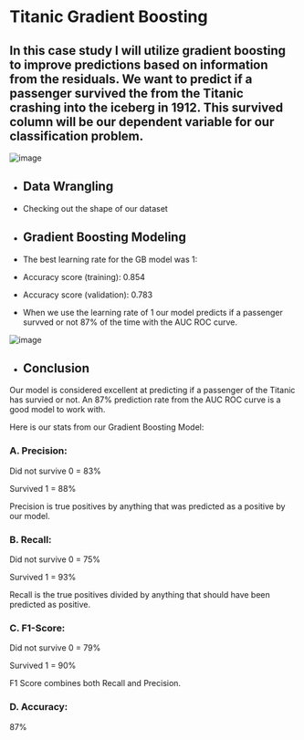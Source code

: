 # Titanic Gradient Boosting

## In this case study I will utilize gradient boosting to improve predictions based on information from the residuals. We want to predict if a passenger survived the from the Titanic crashing into the iceberg in 1912. This survived column will be our dependent variable for our classification problem.

![image](https://user-images.githubusercontent.com/86930309/227742995-b734507f-9839-4f6b-9bdf-7d11b9595e3c.png)

- ## Data Wrangling
- Checking out the shape of our dataset

- ## Gradient Boosting Modeling
- The best learning rate for the GB model was 1:
- Accuracy score (training): 0.854
- Accuracy score (validation): 0.783
- When we use the learning rate of 1 our model predicts if a passenger survved or not 87% of the time with the AUC ROC curve.

![image](https://user-images.githubusercontent.com/86930309/227744250-0a021133-9ca2-41c5-97ba-041425d6e802.png)

- ## Conclusion

Our model is considered excellent at predicting if a passenger of the Titanic has survied or not. An 87% prediction rate from the AUC ROC curve is a good model to work with.  

Here is our stats from our Gradient Boosting Model:

### A. Precision: 

Did not survive 0 = 83%

Survived 1 = 88%

Precision is true positives by anything that was predicted as a positive by our model.

### B. Recall:

Did not survive 0 = 75%

Survived 1 = 93%

Recall is the true positives divided by anything that should have been predicted as positive.

### C. F1-Score:

Did not survive 0 = 79%

Survived 1 = 90%

F1 Score combines both Recall and Precision.

### D. Accuracy:

 87%



